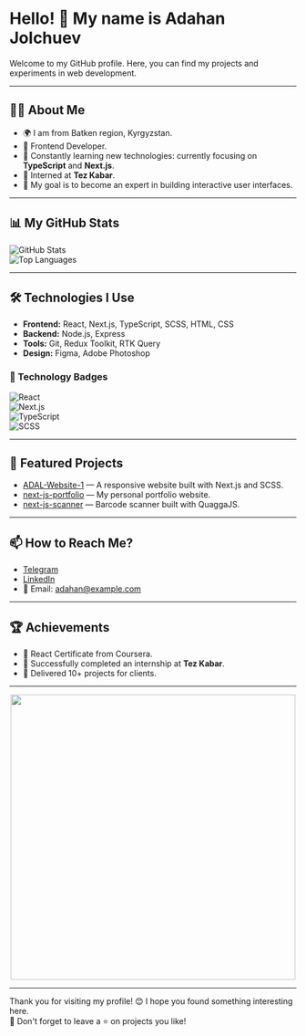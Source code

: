 # Hello! 👋 My name is Adahan Jolchuev

Welcome to my GitHub profile. Here, you can find my projects and experiments in web development.

---

## 👨‍💻 About Me
- 🌍 I am from Batken region, Kyrgyzstan.  
- 💼 Frontend Developer.  
- 🌱 Constantly learning new technologies: currently focusing on **TypeScript** and **Next.js**.  
- 🏢 Interned at **Tez Kabar**.  
- 🎯 My goal is to become an expert in building interactive user interfaces.  

---

## 📊 My GitHub Stats

![GitHub Stats](https://github-readme-stats.vercel.app/api?username=Adahan007&show_icons=true&theme=radical)  
![Top Languages](https://github-readme-stats.vercel.app/api/top-langs/?username=Adahan007&layout=compact&theme=radical&langs_count=4)

---

## 🛠️ Technologies I Use

- **Frontend:** React, Next.js, TypeScript, SCSS, HTML, CSS  
- **Backend:** Node.js, Express  
- **Tools:** Git, Redux Toolkit, RTK Query  
- **Design:** Figma, Adobe Photoshop  

### 🚀 Technology Badges

![React](https://img.shields.io/badge/React-20232A?style=for-the-badge&logo=react&logoColor=61DAFB)  
![Next.js](https://img.shields.io/badge/Next.js-000000?style=for-the-badge&logo=next.js&logoColor=white)  
![TypeScript](https://img.shields.io/badge/TypeScript-007ACC?style=for-the-badge&logo=typescript&logoColor=white)  
![SCSS](https://img.shields.io/badge/SCSS-CC6699?style=for-the-badge&logo=sass&logoColor=white)  

---

## 🌟 Featured Projects

- [ADAL-Website-1](https://github.com/Adahan007/ADAL-Website-1) — A responsive website built with Next.js and SCSS.  
- [next-js-portfolio](https://github.com/Adahan007/next-js-portfolio) — My personal portfolio website.  
- [next-js-scanner](https://github.com/Adahan007/next-js-scanner) — Barcode scanner built with QuaggaJS.  

---

## 📫 How to Reach Me?

- [Telegram](https://t.me/adahanbatken)  
- [LinkedIn](https://linkedin.com/in/adahanbatken)  
- 📧 Email: adahan@example.com  

---

## 🏆 Achievements

- 📜 React Certificate from Coursera.  
- 🥇 Successfully completed an internship at **Tez Kabar**.  
- 🌟 Delivered 10+ projects for clients.  

---

<p align="center">
  <img src="https://media.giphy.com/media/qgQUggAC3Pfv687qPC/giphy.gif" width="500" />
</p>

---

Thank you for visiting my profile! 😊 I hope you found something interesting here.  
🌟 Don't forget to leave a ⭐ on projects you like!
